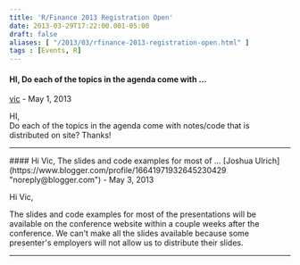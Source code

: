```yaml
---
title: 'R/Finance 2013 Registration Open'
date: 2013-03-29T17:22:00.001-05:00
draft: false
aliases: [ "/2013/03/rfinance-2013-registration-open.html" ]
tags : [Events, R]
---
```


#### HI, Do each of the topics in the agenda come with ...
[vic](https://www.blogger.com/profile/02754117984019528410 "noreply@blogger.com") - <time datetime="2013-05-05T23:04:50.295-05:00">May 1, 2013</time>

HI,  
Do each of the topics in the agenda come with notes/code that is distributed on site? Thanks!
<hr />
#### Hi Vic, The slides and code examples for most of ...
[Joshua Ulrich](https://www.blogger.com/profile/16641971932645230429 "noreply@blogger.com") - <time datetime="2013-05-07T21:08:20.453-05:00">May 3, 2013</time>

Hi Vic,  
  
The slides and code examples for most of the presentations will be available on the conference website within a couple weeks after the conference. We can't make all the slides available because some presenter's employers will not allow us to distribute their slides.
<hr />
